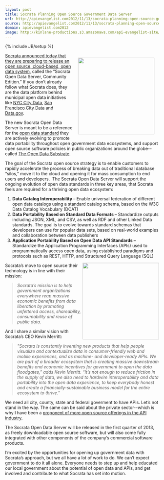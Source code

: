 ```yaml
---
layout: post
title: Socrata Planning Open Source Government Data Server
url: http://apievangelist.com2012/11/13/socrata-planning-open-source-government-data-server/
source: http://apievangelist.com2012/11/13/socrata-planning-open-source-government-data-server/
domain: apievangelist.com2012
image: http://kinlane-productions.s3.amazonaws.com/api-evangelist-site/blog/Socrata-logo.jpeg
---
```

{% include JB/setup %}
<p><a href="http://www.socrata.com/"><img style="padding: 15px;" src="https://s3.amazonaws.com/kinlane-productions/api-service-providers/socrata/Socrata-logo.jpeg" alt="" width="250" align="right" /></a></p>
<p><a title="Socrata announced today that they are preparing to release an open source, cloud-based, open data system" href="http://www.socrata.com/newsroom-article/socrata-announces-open-source-option-for-leading-open-data-cloud-platform/">Socrata announced today that they are preparing to release an open source, cloud-based, open data system</a>, called the &ldquo;Socrata Open Data Server, Community Edition.&rdquo;  If you don&rsquo;t already follow what Socrata does, they are the data platform behind municipal open data initiatives like <a title="New York City Data" href="http://www.socrata.com/customer-spotlight/new-york-city/">NYC City Data</a>, <a title="San Francisco City Data" href="http://www.socrata.com/customer-spotlight/city-of-san-francisco/">San Francisco City Data</a> and <a title="Data.gov" href="http://www.socrata.com/customer-spotlight/data-gov/">Data.gov</a>.</p>
<p>The new Socrata Open Data Server is meant to be a reference for the <a title="open data standard" href="http://open-data-standards.github.com/">open data standard</a> they are actively evolving to promote data portability throughout open government data ecosystems, and support open source software policies in public organizations around the globe--called <a title="Open Data Substrate" href="http://open-data-standards.github.com/">The Open Data Substrate</a>.</p>
<p>The goal of the Socrata open source strategy is to enable customers to rapidly accelerate the process of breaking data out of traditional database &ldquo;silos,&rdquo; move it to the cloud and opening it for mass consumption to end users and developers. &nbsp;The Socrata Open Data Server will support the ongoing evolution of open data standards in three key areas, that Socrata feels are required for a thriving open data ecosystem:</p>
<ol class="mainlist">
<li><strong>Data Catalog Interoperability </strong>&ndash; Enable universal federation of different open data catalogs using a standard catalog schema, based on the W3C Data Catalog Vocabulary (DCAT)</li>
<li><strong>Data Portability Based on Standard Data Formats &ndash;</strong> Standardize outputs including JSON, XML, and CSV, as well as RDF and other Linked Data standards. The goal is to evolve towards standard schemas that developers can use for popular data sets, based on real-world examples and collaboration between data publishers</li>
<li><strong>Application Portability Based on Open Data API Standards &ndash; </strong>Standardize the Application Programming Interfaces (APIs) used to programmatically access open data, using established paradigms and protocols such as REST, HTTP, and Structured Query Language (SQL)</li>
</ol>
<p><a href="http://open-data-standards.github.com/"><img src="https://s3.amazonaws.com/kinlane-productions/api-service-providers/socrata/The-Open-Data-Substrate.png" alt="" width="250" align="right" /></a></p>
<p>Socrata&rsquo;s move to open source their technology is in line with their mission:</p>
<blockquote><em>Socrata&rsquo;s mission is to help government organizations everywhere reap massive economic benefits from data liberation by promoting unfettered access, shareability, consumability and reuse of public data.</em></blockquote>
<p>And I share a similar vision with Socrata&rsquo;s CEO Kevin Merritt:</p>
<blockquote><em>"Socrata is constantly inventing new products that help people visualize and contextualize data in consumer-friendly web and mobile experiences, and as machine- and developer-ready APIs. We are part of a broader ecosystem that is creating massive downstream benefits and economic incentives for government to open the data floodgates,&rdquo; adds Kevin Merritt. &ldquo;It&rsquo;s not enough to reduce friction in the supply of data, we also need to hardwire interoperability and data portability into the open data experience, to keep everybody honest and create a financially-sustainable business model for the entire ecosystem to thrive."</em></blockquote>
<p>We need all city, county, state and federal goverment to have APIs.  Let&rsquo;s not stand in the way.  The same can be said about the private sector--which is why I have been a <a href="/2012/06/11/where-is-the-open-source-api-platform/">proponent of more open source offerings in the API industry</a>.</p>
<p>The Socrata Open Data Server will be released in the first quarter of 2013, as freely downloadable open source software, but will also come fully integrated with other components of the company&rsquo;s commercial software products.</p>
<p>I&rsquo;m excited by the opportunities for opening up government data with Socrata&rsquo;s approach, but we all have a lot of work to do.  We can&rsquo;t expect government to do it all alone.  Everyone needs to step up and help educated our local government about the potential of open data and APIs, and get involved and contribute to what Socrata has set into motion.</p>

